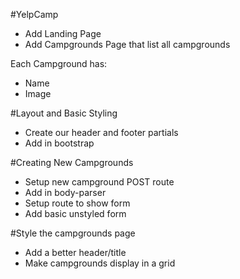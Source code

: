#YelpCamp

* Add Landing Page
* Add Campgrounds Page that list all campgrounds

Each Campground has:
* Name 
* Image


#Layout and Basic Styling
* Create our header and footer partials
* Add in bootstrap

#Creating New Campgrounds
* Setup new campground POST route
* Add in body-parser
* Setup route to show form
* Add basic unstyled form

#Style the campgrounds page
* Add a better header/title
* Make campgrounds display in a grid